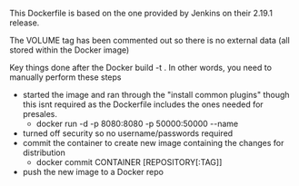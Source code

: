 This Dockerfile is based on the one provided by Jenkins on their 2.19.1 release.

The VOLUME tag has been commented out so there is no external data (all stored within the Docker image)

Key things done after the Docker build -t <imageName> .  In other words, you need to manually perform these steps
- started the image and ran through the "install common plugins" though this isnt required as the Dockerfile includes the ones needed for presales.
  - docker run -d -p 8080:8080 -p 50000:50000 --name <containerName> <imageName>
- turned off security so no username/passwords required
- commit the container to create new image containing the changes for distribution
  - docker commit CONTAINER [REPOSITORY[:TAG]]
- push the new image to a Docker repo
